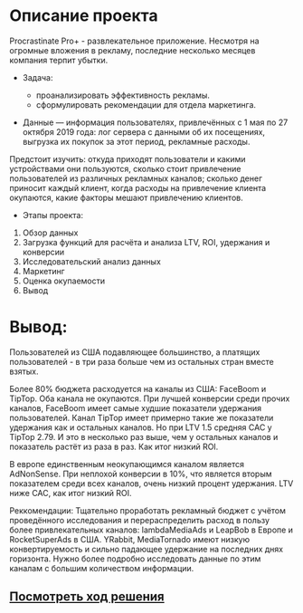 # Описание проекта
Procrastinate Pro+ - развлекательное приложение. Несмотря на огромные вложения в рекламу, последние несколько месяцев компания терпит убытки.
 - Задача:
   - проанализировать эффективность рекламы.
   - сформулировать рекомендации для отдела маркетинга.
 
 
 - Данные — информация пользователях, привлечённых с 1 мая по 27 октября 2019 года:
лог сервера с данными об их посещениях,
выгрузка их покупок за этот период,
рекламные расходы.


Предстоит изучить:
откуда приходят пользователи и какими устройствами они пользуются,
сколько стоит привлечение пользователей из различных рекламных каналов;
сколько денег приносит каждый клиент,
когда расходы на привлечение клиента окупаются,
какие факторы мешают привлечению клиентов.

 - Этапы проекта:
1. Обзор данных
2. Загрузка функций для расчёта и анализа LTV, ROI, удержания и конверсии
3. Исследовательский анализ данных
4. Маркетинг
5. Оценка окупаемости
6. Вывод

# Вывод:
Пользователей из США подавляющее большинство, а платящих пользователей - в три раза больше чем из остальных стран вместе взятых.

Более 80% бюджета расходуется на каналы из США: FaceBoom и TipTop. Оба канала не окупаются. При лучшей конверсии среди прочих каналов, FaceBoom имеет самые худшие показатели удержания пользователей. Канал TipTop имеет примерно такие же показатели удержания как и остальных каналов. Но при LTV 1.5 средняя CAC у TipTop 2.79. И это в несколько раз выше, чем у остальных каналов и показатель растёт из раза в раз. Как итог низкий ROI.

В европе единственным неокупающимся каналом является AdNonSense. При неплохой конверсии в 10%, что является вторым показателем среди всех каналов, очень низкий процент удержания. LTV ниже CAC, как итог низкий ROI.

Реккомендации: Тщательно проработать рекламный бюджет с учётом проведённого исследования и перераспределить расход в пользу более привлекательных каналов: lambdaMediaAds и LeapBob в Европе и RocketSuperAds в США. YRabbit, MediaTornado имеют низкую конвертируемость и сильно падающее удержание на последних днях горизонта. Нужно более подробно исследовать данные по этим каналам с большим количеством информации.

## [Посмотреть ход решения](https://github.com/AlexSidelnikov/Yandex-Practicum/blob/main/7.%20%D0%90%D0%BD%D0%B0%D0%BB%D0%B8%D0%B7%20%D1%83%D0%B1%D1%8B%D1%82%D0%BA%D0%BE%D0%B2%20%D0%BF%D1%80%D0%B8%D0%BB%D0%BE%D0%B6%D0%B5%D0%BD%D0%B8%D1%8F%20ProcrastinatePRO%2B/7.%20%D0%90%D0%BD%D0%B0%D0%BB%D0%B8%D0%B7%20%D1%83%D0%B1%D1%8B%D1%82%D0%BA%D0%BE%D0%B2%20%D0%BF%D1%80%D0%B8%D0%BB%D0%BE%D0%B6%D0%B5%D0%BD%D0%B8%D1%8F%20ProcrastinatePRO%2B.ipynb)
